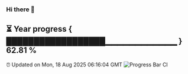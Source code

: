 ### Hi there 👋
⏳ Year progress { ██████████████████▁▁▁▁▁▁▁▁▁▁▁▁ } 62.81 %
---
⏰ Updated on Mon, 18 Aug 2025 06:16:04 GMT
![Progress Bar CI](https://github.com/Moyi321/Moyi321/workflows/Progress%20Bar%20CI/badge.svg)
